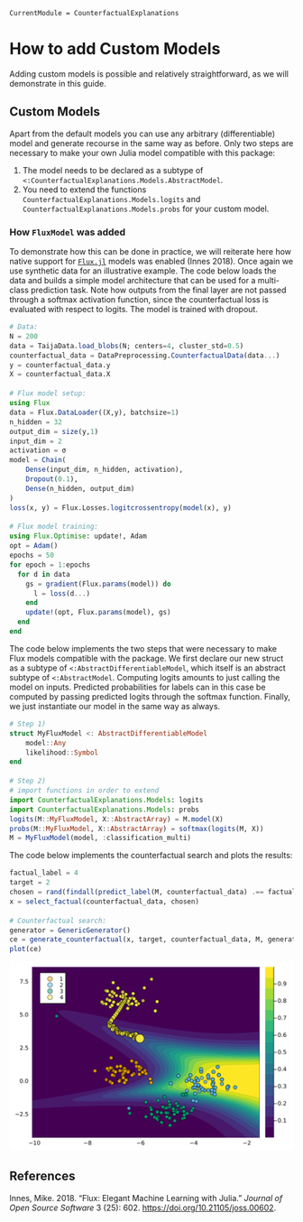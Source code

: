 

``` @meta
CurrentModule = CounterfactualExplanations 
```

# How to add Custom Models

Adding custom models is possible and relatively straightforward, as we will demonstrate in this guide.

## Custom Models

Apart from the default models you can use any arbitrary (differentiable) model and generate recourse in the same way as before. Only two steps are necessary to make your own Julia model compatible with this package:

1.  The model needs to be declared as a subtype of `<:CounterfactualExplanations.Models.AbstractModel`.
2.  You need to extend the functions `CounterfactualExplanations.Models.logits` and `CounterfactualExplanations.Models.probs` for your custom model.

### How `FluxModel` was added

To demonstrate how this can be done in practice, we will reiterate here how native support for [`Flux.jl`](https://fluxml.ai/) models was enabled (Innes 2018). Once again we use synthetic data for an illustrative example. The code below loads the data and builds a simple model architecture that can be used for a multi-class prediction task. Note how outputs from the final layer are not passed through a softmax activation function, since the counterfactual loss is evaluated with respect to logits. The model is trained with dropout.

``` julia
# Data:
N = 200
data = TaijaData.load_blobs(N; centers=4, cluster_std=0.5)
counterfactual_data = DataPreprocessing.CounterfactualData(data...)
y = counterfactual_data.y
X = counterfactual_data.X

# Flux model setup: 
using Flux
data = Flux.DataLoader((X,y), batchsize=1)
n_hidden = 32
output_dim = size(y,1)
input_dim = 2
activation = σ
model = Chain(
    Dense(input_dim, n_hidden, activation),
    Dropout(0.1),
    Dense(n_hidden, output_dim)
)  
loss(x, y) = Flux.Losses.logitcrossentropy(model(x), y)

# Flux model training:
using Flux.Optimise: update!, Adam
opt = Adam()
epochs = 50
for epoch = 1:epochs
  for d in data
    gs = gradient(Flux.params(model)) do
      l = loss(d...)
    end
    update!(opt, Flux.params(model), gs)
  end
end
```

The code below implements the two steps that were necessary to make Flux models compatible with the package. We first declare our new struct as a subtype of `<:AbstractDifferentiableModel`, which itself is an abstract subtype of `<:AbstractModel`. Computing logits amounts to just calling the model on inputs. Predicted probabilities for labels can in this case be computed by passing predicted logits through the softmax function. Finally, we just instantiate our model in the same way as always.

``` julia
# Step 1)
struct MyFluxModel <: AbstractDifferentiableModel
    model::Any
    likelihood::Symbol
end

# Step 2)
# import functions in order to extend
import CounterfactualExplanations.Models: logits
import CounterfactualExplanations.Models: probs 
logits(M::MyFluxModel, X::AbstractArray) = M.model(X)
probs(M::MyFluxModel, X::AbstractArray) = softmax(logits(M, X))
M = MyFluxModel(model, :classification_multi)
```

The code below implements the counterfactual search and plots the results:

``` julia
factual_label = 4
target = 2
chosen = rand(findall(predict_label(M, counterfactual_data) .== factual_label))
x = select_factual(counterfactual_data, chosen)  

# Counterfactual search:
generator = GenericGenerator()
ce = generate_counterfactual(x, target, counterfactual_data, M, generator)
plot(ce)
```

![](custom_models_files/figure-commonmark/cell-5-output-1.svg)

## References

Innes, Mike. 2018. “Flux: Elegant Machine Learning with Julia.” *Journal of Open Source Software* 3 (25): 602. <https://doi.org/10.21105/joss.00602>.
